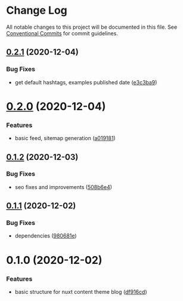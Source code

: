 # Change Log

All notable changes to this project will be documented in this file.
See [Conventional Commits](https://conventionalcommits.org) for commit guidelines.

## [0.2.1](https://github.com/jsilva-pt/nuxt-content-theme-blog/compare/@jsilva-pt/nuxt-content-theme-blog@0.2.0...@jsilva-pt/nuxt-content-theme-blog@0.2.1) (2020-12-04)


### Bug Fixes

* get default hashtags, examples published date ([e3c3ba9](https://github.com/jsilva-pt/nuxt-content-theme-blog/commit/e3c3ba98ee4ffe760429ac7c19289868107e69cf))





# [0.2.0](https://github.com/jsilva-pt/nuxt-content-theme-blog/compare/@jsilva-pt/nuxt-content-theme-blog@0.1.2...@jsilva-pt/nuxt-content-theme-blog@0.2.0) (2020-12-04)


### Features

* basic feed, sitemap generation ([a019181](https://github.com/jsilva-pt/nuxt-content-theme-blog/commit/a019181aae6e7b727a127db42bb1cfe19acff3d5))





## [0.1.2](https://github.com/jsilva-pt/nuxt-content-theme-blog/compare/@jsilva-pt/nuxt-content-theme-blog@0.1.1...@jsilva-pt/nuxt-content-theme-blog@0.1.2) (2020-12-03)


### Bug Fixes

* seo fixes and improvements ([508b6e4](https://github.com/jsilva-pt/nuxt-content-theme-blog/commit/508b6e46a49a5ae655991161325bef3ad9ea935d))





## [0.1.1](https://github.com/jsilva-pt/nuxt-content-theme-blog/compare/@jsilva-pt/nuxt-content-theme-blog@0.1.0...@jsilva-pt/nuxt-content-theme-blog@0.1.1) (2020-12-02)


### Bug Fixes

* dependencies ([980681e](https://github.com/jsilva-pt/nuxt-content-theme-blog/commit/980681eb7c5489642ba3008d22f0efa0cf712f30))





# 0.1.0 (2020-12-02)


### Features

* basic structure for nuxt content theme blog ([df916cd](https://github.com/jsilva-pt/nuxt-content-theme-blog/commit/df916cde7cd5d404a64ae572b366f72daf22e873))
